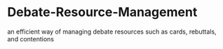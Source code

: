 # Debate-Resource-Management
an efficient way of managing debate resources such as cards, rebuttals, and contentions
